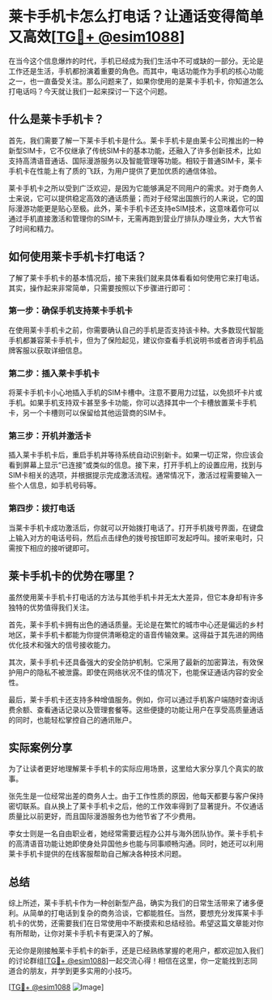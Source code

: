 # 莱卡手机卡怎么打电话？让通话变得简单又高效[[TG💪+ @esim1088](https://t.me/s/esim1088)]

在当今这个信息爆炸的时代，手机已经成为我们生活中不可或缺的一部分。无论是工作还是生活，手机都扮演着重要的角色。而其中，电话功能作为手机的核心功能之一，也一直备受关注。那么问题来了，如果你使用的是莱卡手机卡，你知道怎么打电话吗？今天就让我们一起来探讨一下这个问题。

## 什么是莱卡手机卡？

首先，我们需要了解一下莱卡手机卡是什么。莱卡手机卡是由莱卡公司推出的一种新型SIM卡，它不仅继承了传统SIM卡的基本功能，还融入了许多创新技术，比如支持高清语音通话、国际漫游服务以及智能管理等功能。相较于普通SIM卡，莱卡手机卡在性能上有了质的飞跃，为用户提供了更加优质的通信体验。

莱卡手机卡之所以受到广泛欢迎，是因为它能够满足不同用户的需求。对于商务人士来说，它可以提供稳定高效的通话质量；而对于经常出国旅行的人来说，它的国际漫游功能更是贴心至极。此外，莱卡手机卡还支持eSIM技术，这意味着你可以通过手机直接激活和管理你的SIM卡，无需再跑到营业厅排队办理业务，大大节省了时间和精力。

## 如何使用莱卡手机卡打电话？

了解了莱卡手机卡的基本情况后，接下来我们就来具体看看如何使用它来打电话。其实，操作起来非常简单，只需要按照以下步骤进行即可：

### 第一步：确保手机支持莱卡手机卡

在使用莱卡手机卡之前，你需要确认自己的手机是否支持该卡种。大多数现代智能手机都兼容莱卡手机卡，但为了保险起见，建议你查看手机说明书或者咨询手机品牌客服以获取详细信息。

### 第二步：插入莱卡手机卡

将莱卡手机卡小心地插入手机的SIM卡槽中。注意不要用力过猛，以免损坏卡片或手机。如果手机支持双卡甚至多卡功能，你可以选择其中一个卡槽放置莱卡手机卡，另一个卡槽则可以保留给其他运营商的SIM卡。

### 第三步：开机并激活卡

插入莱卡手机卡后，重启手机并等待系统自动识别新卡。如果一切正常，你应该会看到屏幕上显示“已连接”或类似的信息。接下来，打开手机上的设置应用，找到与SIM卡相关的选项，并根据提示完成激活流程。通常情况下，激活过程需要输入一些个人信息，如手机号码等。

### 第四步：拨打电话

当莱卡手机卡成功激活后，你就可以开始拨打电话了。打开手机拨号界面，在键盘上输入对方的电话号码，然后点击绿色的拨号按钮即可发起呼叫。接听来电时，只需按下相应的接听键即可。

## 莱卡手机卡的优势在哪里？

虽然使用莱卡手机卡打电话的方法与其他手机卡并无太大差异，但它本身却有许多独特的优势值得我们关注。

首先，莱卡手机卡拥有出色的通话质量。无论是在繁忙的城市中心还是偏远的乡村地区，莱卡手机卡都能为你提供清晰稳定的语音传输效果。这得益于其先进的网络优化技术和强大的信号接收能力。

其次，莱卡手机卡还具备强大的安全防护机制。它采用了最新的加密算法，有效保护用户的隐私不被泄露。即使在网络状况不佳的情况下，也能保证通话内容的安全性。

最后，莱卡手机卡还支持多种增值服务。例如，你可以通过手机客户端随时查询话费余额、查看通话记录以及管理套餐等。这些便捷的功能让用户在享受高质量通话的同时，也能轻松掌控自己的通讯账户。

## 实际案例分享

为了让读者更好地理解莱卡手机卡的实际应用场景，这里给大家分享几个真实的故事。

张先生是一位经常出差的商务人士。由于工作性质的原因，他每天都要与客户保持密切联系。自从换上了莱卡手机卡之后，他的工作效率得到了显著提升。不仅通话质量比以前更好，而且国际漫游服务也为他节省了不少费用。

李女士则是一名自由职业者，她经常需要远程办公并与海外团队协作。莱卡手机卡的高清语音功能让她即使身处异国他乡也能与同事顺畅沟通。同时，她还可以利用莱卡手机卡提供的在线客服帮助自己解决各种技术问题。

## 总结

综上所述，莱卡手机卡作为一种创新型产品，确实为我们的日常生活带来了诸多便利。从简单的打电话到复杂的商务洽谈，它都能胜任。当然，要想充分发挥莱卡手机卡的优势，还需要我们在日常使用中不断摸索和总结经验。希望这篇文章能对你有所帮助，让你对莱卡手机卡有更深入的了解。

无论你是刚接触莱卡手机卡的新手，还是已经熟练掌握的老用户，都欢迎加入我们的讨论群组[[TG💪+ @esim1088](https://t.me/s/esim1088)]一起交流心得！相信在这里，你一定能找到志同道合的朋友，并学到更多实用的小技巧。

[[TG💪+ @esim1088](https://t.me/s/esim1088) ![Image](https://i.postimg.cc/4NQfJmqS/Snipaste-2025-05-13-00-14-12.png)]